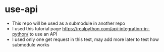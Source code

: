 # use-api
* This repo will be used as a submodule in another repo
* I used this tutorial page https://realpython.com/api-integration-in-python/ to use an API
* I used only one get request in this test, may add more later to test how submodule works

